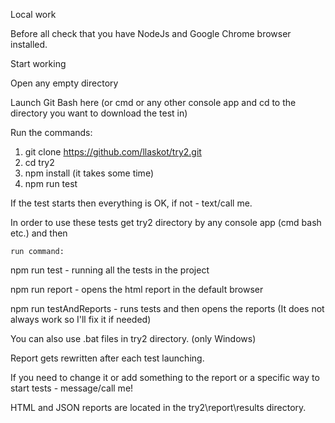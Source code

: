 Local work

Before all check that you have NodeJs and Google Chrome browser installed.

Start working

Open any empty directory

Launch Git Bash here (or cmd or any other console app and cd to the directory you want to download the test in)

Run the commands:

 1. git clone https://github.com/llaskot/try2.git
 2. cd try2 
 3. npm install (it takes some time)
 4. npm run test

If the test starts then everything is OK, if not - text/call me.

In order to use these tests get try2 directory by any console app (cmd bash etc.) and then

	run command:
 
 npm run test - running all the tests in the project
 
 npm run report - opens the html report in the default browser
 
 npm run testAndReports - runs tests and then opens the reports (It does not always work so I'll fix it if needed)

 You can also use .bat files in try2 directory. (only Windows)
 
 Report gets rewritten after each test launching.
 
 If you need to change it or add something to the report or a specific way to start tests - message/call me!
 
 HTML and JSON reports are located in the try2\report\results directory.
